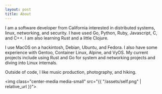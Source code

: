 ```yaml
---
layout: post
title: About
---
```


I am a software developer from California interested in distributed systems, linux, networking, and security. I have used Go, Python, Ruby, Javascript, C, and C++. I am also learning Rust and a little Clojure.

I use MacOS on a hackintosh, Debian, Ubuntu, and Fedora. I also have some experience with Gentoo, Container Linux, Alpine, and VyOS. My current projects include using Rust and Go for system and networking projects and diving into Linux internals.

Outside of code, I like music production, photography, and hiking.

<img class="center-media media-small" src="{{ "/assets/self.png" | relative_url
}}">
